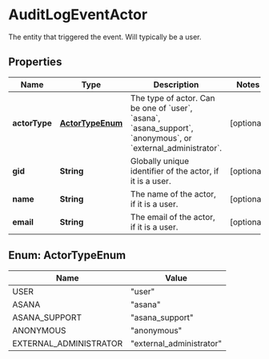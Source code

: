 

# AuditLogEventActor

The entity that triggered the event. Will typically be a user.

## Properties

| Name | Type | Description | Notes |
|------------ | ------------- | ------------- | -------------|
|**actorType** | [**ActorTypeEnum**](#ActorTypeEnum) | The type of actor. Can be one of &#x60;user&#x60;, &#x60;asana&#x60;, &#x60;asana_support&#x60;, &#x60;anonymous&#x60;, or &#x60;external_administrator&#x60;. |  [optional] |
|**gid** | **String** | Globally unique identifier of the actor, if it is a user. |  [optional] |
|**name** | **String** | The name of the actor, if it is a user. |  [optional] |
|**email** | **String** | The email of the actor, if it is a user. |  [optional] |



## Enum: ActorTypeEnum

| Name | Value |
|---- | -----|
| USER | &quot;user&quot; |
| ASANA | &quot;asana&quot; |
| ASANA_SUPPORT | &quot;asana_support&quot; |
| ANONYMOUS | &quot;anonymous&quot; |
| EXTERNAL_ADMINISTRATOR | &quot;external_administrator&quot; |




